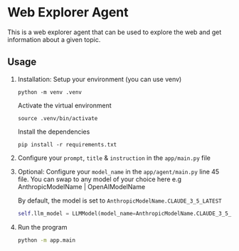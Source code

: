 # Web Explorer Agent

This is a web explorer agent that can be used to explore the web and get information about a given topic.

## Usage

1. Installation: Setup your environment (you can use venv)

    ```shell
    python -m venv .venv
    ```

    Activate the virtual environment

    ```shell
    source .venv/bin/activate
    ```

    Install the dependencies

    ```shell
    pip install -r requirements.txt
    ```

2. Configure your `prompt`, `title` & `instruction` in the `app/main.py` file

3. Optional: Configure your `model_name` in the `app/agent/main.py` line 45 file. You can swap to any model of your choice here e.g AnthropicModelName | OpenAIModelName

    By default, the model is set to `AnthropicModelName.CLAUDE_3_5_LATEST`

    ```python
    self.llm_model = LLMModel(model_name=AnthropicModelName.CLAUDE_3_5_LATEST)
    ```

4. Run the program

    ```bash
    python -m app.main
    ```
